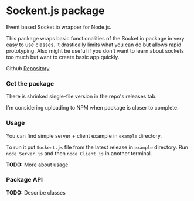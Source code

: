 # Sockent.js package
Event based Socket.io wrapper for Node.js.

This package wraps basic functionalities of the Socket.io package in very easy to use classes. It drastically limits what you can do but allows rapid prototyping. Also might be useful if you don't want to learn about sockets too much but want to create basic app quickly.

Github [Repository](https://github.com/Jakub21/Sockent.js)

### Get the package
There is shrinked single-file version in the repo's releases tab.

I'm considering uploading to NPM when package is closer to complete.

### Usage
You can find simple server + client example in `example` directory.

To run it put `Sockent.js` file from the latest release in `example` directory.
Run `node Server.js` and then `node Client.js` in another terminal.

**TODO:** More about usage

### Package API
**TODO:** Describe classes

